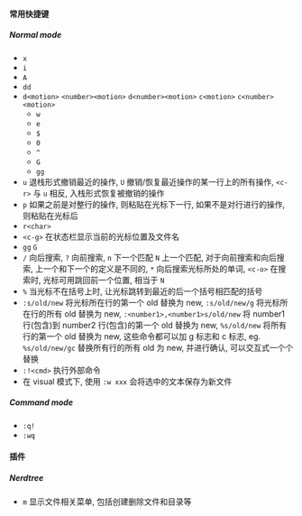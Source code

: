 #### 常用快捷键

##### Normal mode

* `x`
* `i`
* `A`
* `dd`
* `d<motion>` `<number><motion>` `d<number><motion>` `c<motion>` `c<number><motion>`
  * `w`
  * `e`
  * `$`
  * `0`
  * `^`
  * `G`
  * `gg`
* `u` 退栈形式撤销最近的操作, `U` 撤销/恢复最近操作的某一行上的所有操作, `<c-r>` 与 `u` 相反, 入栈形式恢复被撤销的操作
* `p` 如果之前是对整行的操作, 则粘贴在光标下一行, 如果不是对行进行的操作, 则粘贴在光标后
* `r<char>`
* `<c-g>` 在状态栏显示当前的光标位置及文件名
* `gg` `G`
* `/` 向后搜索, `?` 向前搜索, `n` 下一个匹配 `N` 上一个匹配, 对于向前搜索和向后搜索, 上一个和下一个的定义是不同的, `*` 向后搜索光标所处的单词, `<c-o>` 在搜索时, 光标可用跳回前一个位置, 相当于 `N`
* `%` 当光标不在括号上时, 让光标跳转到最近的后一个括号相匹配的括号
* `:s/old/new` 将光标所在行的第一个 old 替换为 new, `:s/old/new/g` 将光标所在行的所有 old 替换为 new, `:<number1>,<number1>s/old/new` 将 number1 行(包含)到 number2 行(包含)的第一个 old 替换为 new, `%s/old/new` 将所有行的第一个 old 替换为 new, 这些命令都可以加 g 标志和 c 标志, eg. `%s/old/new/gc` 替换所有行的所有 old 为 new, 并进行确认, 可以交互式一个个替换
* `:!<cmd>` 执行外部命令
* 在 visual 模式下, 使用 `:w xxx` 会将选中的文本保存为新文件



##### Command mode

* `:q!`
* `:wq`



#### 插件

##### Nerdtree

* `m` 显示文件相关菜单, 包括创建删除文件和目录等